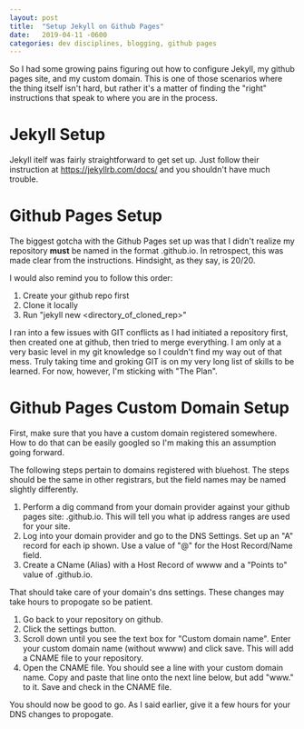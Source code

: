 ```yaml
---
layout: post
title:  "Setup Jekyll on Github Pages"
date:   2019-04-11 -0600
categories: dev disciplines, blogging, github pages
---
```


So I had some growing pains figuring out how to configure Jekyll, my github pages site, and my custom domain. This is one of those scenarios where the thing itself isn't hard, but rather it's a matter of finding the "right" instructions that speak to where you are in the process.

 # Jekyll Setup
Jekyll itelf was fairly straightforward to get set up. Just follow their instruction at https://jekyllrb.com/docs/ and you shouldn't have much trouble.

# Github Pages Setup
The biggest gotcha with the Github Pages set up was that I didn't realize my repository **must** be named in the format <username>.github.io. In retrospect, this was made clear from the instructions. Hindsight, as they say, is 20/20.

I would also remind you to follow this order: 

 1. Create your github repo first 
 2. Clone it locally
 3. Run "jekyll new <directory_of_cloned_rep>"

 I ran into a few issues with GIT conflicts as I had initiated a repository first, then created one at github, then tried to merge everything. I am only at a very basic level in my git knowledge so I couldn't find my way out of that mess. Truly taking time and groking GIT is on my very long list of skills to be learned. For now, however, I'm sticking with "The Plan". 

# Github Pages Custom Domain Setup

First, make sure that you have a custom domain registered somewhere. How to do that can be easily googled so I'm making this an assumption going forward.

The following steps pertain to domains registered with bluehost. The steps should be the same in other registrars, but the field names may be named slightly differently. 

1. Perform a dig command from your domain provider against your github pages site: <username>.github.io. This will tell you what ip address ranges are used for your site.
2. Log into your domain provider and go to the DNS Settings. Set up an "A" record for each ip shown. Use a value of "@" for the Host Record/Name field.
3. Create a CName (Alias) with a Host Record of wwww and a "Points to" value of <username>.github.io.

That should take care of your domain's dns settings. These changes may take hours to propogate so be patient.

1. Go back to your repository on github. 
2. Click the settings button.
3. Scroll down until you see the text box for "Custom domain name". Enter your custom domain name (without wwww) and click save. This will add a CNAME file to your repository.
4. Open the CNAME file. You should see a line with your custom domain name. Copy and paste that line onto the next line below, but add "www." to it. Save and check in the CNAME file.

You should now be good to go. As I said earlier, give it a few hours for your DNS changes to propogate.